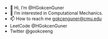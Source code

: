 - 👋 Hi, I’m @HGokcenGuner
- 👀 I’m interested in Computational Mechanics.
- 📫 How to reach me gokcenguner@cmu.edu
- LeetCode @HGokcenGuner
- Twitter @gookceeng

<!---
HGokcenGuner/HGokcenGuner is a ✨ special ✨ repository because its `README.md` (this file) appears on your GitHub profile.
You can click the Preview link to take a look at your changes.
--->
